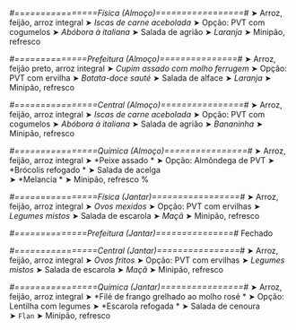 
*#================Física (Almoço)=================#*
➤ Arroz, feijão, arroz integral
➤ *Iscas de carne acebolada*
➤ Opção: PVT com cogumelos
➤ *Abóbora à italiana*
➤ Salada de agrião
➤ *Laranja*
➤ Minipão, refresco

*#==============Prefeitura (Almoço)===============#*
➤ Arroz, feijão preto, arroz integral
➤ *Cupim assado com molho ferrugem*
➤ Opção: PVT com ervilha
➤ *Batata-doce sauté*
➤ Salada de alface
➤ *Laranja*
➤ Minipão, refresco

*#================Central (Almoço)================#*
➤ Arroz, feijão, arroz integral
➤ *Iscas de carne acebolada*
➤ Opção: PVT com cogumelos
➤ *Abóbora à italiana*
➤ Salada de agrião
➤ *Bananinha*
➤ Minipão, refresco

*#================Química (Almoço)================#*
➤ Arroz, feijão, arroz integral
➤ *Peixe assado *
➤ Opção: Almôndega de PVT 
➤ *Brócolis refogado *
➤ Salada de acelga  
➤ *Melancia  *
➤ Minipão, refresco
%

*#================Física (Jantar)=================#*
➤ Arroz, feijão, arroz integral
➤ *Ovos mexidos*
➤ Opção: PVT com ervilhas
➤ *Legumes mistos*
➤ Salada de escarola
➤ *Maçã*
➤ Minipão, refresco

*#==============Prefeitura (Jantar)===============#*
Fechado

*#================Central (Jantar)================#*
➤ Arroz, feijão, arroz integral
➤ *Ovos fritos*
➤ Opção: PVT com ervilhas
➤ *Legumes mistos*
➤ Salada de escarola
➤ *Maçã*
➤ Minipão, refresco

*#================Química (Jantar)================#*
➤ Arroz, feijão, arroz integral
➤ *Filé de frango grelhado ao molho rosé *
➤ Opção: Lentilha com legumes
➤ *Escarola refogada *
➤ Salada de cenoura    
➤ `Flan`
➤ Minipão, refresco
